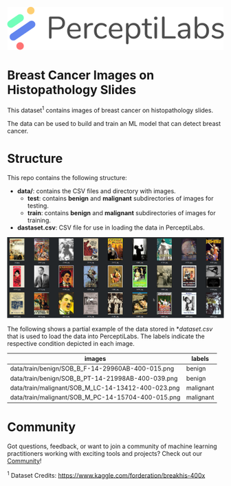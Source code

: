 <p align="center">
  <a href="https://www.perceptilabs.com">
  <img src="./pl_logo.png">
  </a>
</p>

# Breast Cancer Images on Histopathology Slides

This dataset<sup>1</sup> contains images of breast cancer on histopathology slides.

The data can be used to build and train an ML model that can detect breast cancer.

# Structure

This repo contains the following structure:

- **data/**: contains the CSV files and directory with images.
  - **test**: contains **benign** and **malignant** subdirectories of images for testing.
  - **train**: contains **benign** and **malignant** subdirectories of images for training.
- **dastaset.csv**: CSV file for use in loading the data in PerceptiLabs.


<p align="center">
  <img src="./sample.png">
</p>

The following shows a partial example of the data stored in **dataset.csv* that is used to load the data into PerceptiLabs. The labels indicate the respective condition depicted in each image.

| **images** | **labels** |
|------------|--------------|
| data/train/benign/SOB_B_F-14-29960AB-400-015.png |	benign |
| data/train/benign/SOB_B_PT-14-21998AB-400-039.png |	benign |
| data/train/malignant/SOB_M_LC-14-13412-400-023.png |	malignant | 
| data/train/malignant/SOB_M_PC-14-15704-400-015.png |  malignant |

# Community

Got questions, feedback, or want to join a community of machine learning practitioners working with exciting tools and projects? Check out our [Community](https://forum.perceptilabs.com/)!

<sup>1</sup> Dataset Credits: https://www.kaggle.com/forderation/breakhis-400x
